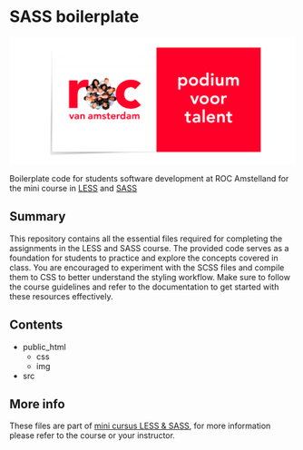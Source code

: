 # SASS boilerplate
<p align="center"><img src="https://raw.githubusercontent.com/antonboutkam/sass-boilerplate/refs/heads/main/public_html/img/logo-rocva.png"  alt="Logo ROC"/></p>

Boilerplate code for students software development at ROC Amstelland for the mini course in 
[LESS](https://lesscss.org/) and [SASS](https://sass-lang.com/guide/)

## Summary
This repository contains all the essential files required for completing the assignments in the LESS and SASS course. 
The provided code serves as a foundation for students to practice and explore the concepts covered in class. You are 
encouraged to experiment with the SCSS files and compile them to CSS to better understand the styling workflow. Make 
sure to follow the course guidelines and refer to the documentation to get started with these resources effectively.

## Contents
 - public_html
   - css
   - img
 - src



## More info
These files are part of [mini cursus LESS & SASS](https://talnet.instructure.com/), for more information please 
refer to the course or your instructor.


